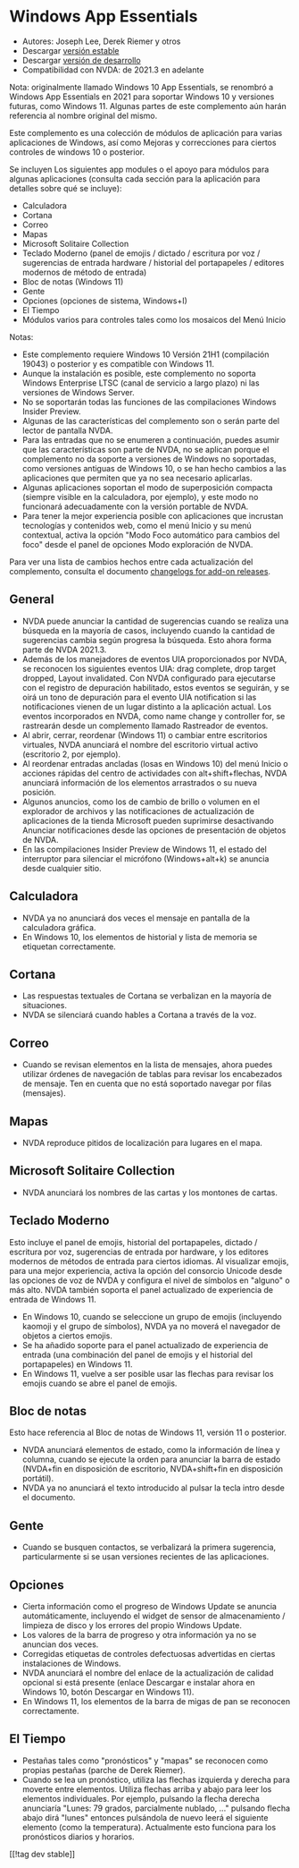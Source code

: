 # Windows App Essentials #

* Autores: Joseph Lee, Derek Riemer y otros
* Descargar [versión estable][1]
* Descargar [versión de desarrollo][2]
* Compatibilidad con NVDA: de 2021.3 en adelante

Nota: originalmente llamado Windows 10 App Essentials, se renombró a Windows
App Essentials en 2021 para soportar Windows 10 y versiones futuras, como
Windows 11. Algunas partes de este complemento aún harán referencia al
nombre original del mismo.

Este complemento es una colección de módulos de aplicación para varias
aplicaciones de Windows, así como Mejoras y correcciones para ciertos
controles de windows 10 o posterior.

Se incluyen Los siguientes app modules o el apoyo para módulos para algunas
aplicaciones (consulta cada sección para la aplicación para detalles sobre
qué se incluye):

* Calculadora
* Cortana
* Correo
* Mapas
* Microsoft Solitaire Collection
* Teclado Moderno (panel de emojis / dictado / escritura por voz /
  sugerencias de entrada hardware / historial del portapapeles / editores
  modernos de método de entrada)
* Bloc de notas (Windows 11)
* Gente
* Opciones (opciones de sistema, Windows+I)
* El Tiempo
* Módulos varios para controles tales como los mosaicos del Menú Inicio

Notas:

* Este complemento requiere Windows 10 Versión 21H1 (compilación 19043) o
  posterior y es compatible con Windows 11.
* Aunque la instalación es posible, este complemento no soporta Windows
  Enterprise LTSC (canal de servicio a largo plazo) ni las versiones de
  Windows Server.
* No se soportarán todas las funciones de las compilaciones Windows Insider
  Preview.
* Algunas de las características del complemento son o serán parte del
  lector de pantalla NVDA.
* Para las entradas que no se enumeren a continuación, puedes asumir que las
  características son parte de NVDA, no se aplican porque el complemento no
  da soporte a versiones de Windows no soportadas, como versiones antiguas
  de Windows 10, o se han hecho cambios a las aplicaciones que permiten que
  ya no sea necesario aplicarlas.
* Algunas aplicaciones soportan el modo de superposición compacta (siempre
  visible en la calculadora, por ejemplo), y este modo no funcionará
  adecuadamente con la versión portable de NVDA.
* Para tener la mejor experiencia posible con aplicaciones que incrustan
  tecnologías y contenidos web, como el menú Inicio y su menú contextual,
  activa la opción "Modo Foco automático para cambios del foco" desde el
  panel de opciones Modo exploración de NVDA.

Para ver una lista de cambios hechos entre cada actualización del
complemento, consulta el documento [changelogs for add-on releases][3].

## General

* NVDA puede anunciar la cantidad de sugerencias cuando se realiza una
  búsqueda en la mayoría de casos, incluyendo cuando la cantidad de
  sugerencias cambia según progresa la búsqueda. Esto ahora forma parte de
  NVDA 2021.3.
* Además de los manejadores de eventos UIA proporcionados por NVDA, se
  reconocen los siguientes eventos UIA: drag complete, drop target dropped,
  Layout invalidated. Con NVDA configurado para ejecutarse con el registro
  de depuración habilitado, estos eventos se seguirán, y se oirá un tono de
  depuración para el evento UIA notification si las notificaciones vienen de
  un lugar distinto a la aplicación actual. Los eventos incorporados en
  NVDA, como name change y controller for, se rastrearán desde un
  complemento llamado Rastreador de eventos.
* Al abrir, cerrar, reordenar (Windows 11) o cambiar entre escritorios
  virtuales, NVDA anunciará el nombre del escritorio virtual activo
  (escritorio 2, por ejemplo).
* Al reordenar entradas ancladas (losas en Windows 10) del menú Inicio o
  acciones rápidas del centro de actividades con alt+shift+flechas, NVDA
  anunciará información de los elementos arrastrados o su nueva posición.
* Algunos anuncios, como los de cambio de brillo o volumen en el explorador
  de archivos y las notificaciones de actualización de aplicaciones de la
  tienda Microsoft pueden suprimirse desactivando Anunciar notificaciones
  desde las opciones de presentación de objetos de NVDA.
* En las compilaciones Insider Preview de Windows 11, el estado del
  interruptor para silenciar el micrófono (Windows+alt+k) se anuncia desde
  cualquier sitio.

## Calculadora

* NVDA ya no anunciará dos veces el mensaje en pantalla de la calculadora
  gráfica.
* En Windows 10, los elementos de historial y lista de memoria se etiquetan
  correctamente.

## Cortana

* Las respuestas textuales de Cortana se verbalizan en la mayoría de
  situaciones.
* NVDA se silenciará cuando hables a Cortana a través de la voz.

## Correo

* Cuando se revisan elementos en la lista de mensajes, ahora puedes utilizar
  órdenes de navegación de tablas para revisar los encabezados de
  mensaje. Ten en cuenta que no está soportado navegar por filas (mensajes).

## Mapas

* NVDA reproduce pitidos de localización para lugares en el mapa.

## Microsoft Solitaire Collection

* NVDA anunciará los nombres de las cartas y los montones de cartas.

## Teclado Moderno

Esto incluye el panel de emojis, historial del portapapeles, dictado /
escritura por voz, sugerencias de entrada por hardware, y los editores
modernos de métodos de entrada para ciertos idiomas. Al visualizar emojis,
para una mejor experiencia, activa la opción del consorcio Unicode desde las
opciones de voz de NVDA y configura el nivel de símbolos en "alguno" o más
alto. NVDA también soporta el panel actualizado de experiencia de entrada de
Windows 11.

* En Windows 10, cuando se seleccione un grupo de emojis (incluyendo kaomoji
  y el grupo de símbolos), NVDA ya no moverá el navegador de objetos a
  ciertos emojis.
* Se ha añadido soporte para el panel actualizado de experiencia de entrada
  (una combinación del panel de emojis y el historial del portapapeles) en
  Windows 11.
* En Windows 11, vuelve a ser posible usar las flechas para revisar los
  emojis cuando se abre el panel de emojis.

## Bloc de notas

Esto hace referencia al Bloc de notas de Windows 11, versión 11 o posterior.

* NVDA anunciará elementos de estado, como la información de línea y
  columna, cuando se ejecute la orden para anunciar la barra de estado
  (NVDA+fin en disposición de escritorio, NVDA+shift+fin en disposición
  portátil).
* NVDA ya no anunciará el texto introducido al pulsar la tecla intro desde
  el documento.

## Gente

* Cuando se busquen contactos, se verbalizará la primera sugerencia,
  particularmente si se usan versiones recientes de las aplicaciones.

## Opciones

* Cierta información como el progreso de Windows Update se anuncia
  automáticamente, incluyendo el widget de sensor de almacenamiento /
  limpieza de disco y los errores del propio Windows Update.
* Los valores de la barra de progreso y otra información ya no se anuncian
  dos veces.
* Corregidas etiquetas de controles defectuosas advertidas en ciertas
  instalaciones de Windows.
* NVDA anunciará el nombre del enlace de la actualización de calidad
  opcional si está presente (enlace Descargar e instalar ahora en Windows
  10, botón Descargar en Windows 11).
* En Windows 11, los elementos de la barra de migas de pan se reconocen
  correctamente.

## El Tiempo

* Pestañas tales como "pronósticos" y "mapas" se reconocen como propias
  pestañas (parche de Derek Riemer).
* Cuando se lea un pronóstico, utiliza las flechas izquierda y derecha para
  moverte entre elementos. Utiliza flechas arriba y abajo para leer los
  elementos individuales. Por ejemplo, pulsando la flecha derecha anunciaría
  "Lunes: 79 grados, parcialmente nublado, ..." pulsando flecha abajo dirá
  "lunes" entonces pulsándola de nuevo leerá el siguiente elemento (como la
  temperatura). Actualmente esto funciona para los pronósticos diarios y
  horarios.

[[!tag dev stable]]

[1]: https://addons.nvda-project.org/files/get.php?file=w10

[2]: https://addons.nvda-project.org/files/get.php?file=w10-dev

[3]: https://github.com/josephsl/wintenapps/wiki/w10changelog
